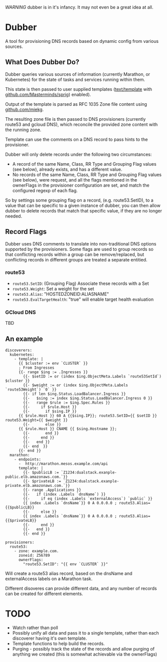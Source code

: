 
*WARNING* dubber is in it's infancy. It may not even be a great idea at all.

# Dubber

A tool for provisioning DNS records based on dynamic config from
various sources.

## What Does Dubber Do?

Dubber queries various sources of information (currently Marathon,
or Kubernetes) for the state of tasks and services running within
them.

This state is then passed to user supplied templates
([text/template](https://godoc.org/text/template)
with [github.com/Masterminds/sprig](https://godoc.org/github.com/Masterminds/sprig)) enabled).

Output of the template is parsed as  RFC 1035 Zone file content using
[github.com/miekg](https://godoc.org/github.com/miekg).

The resulting zone file is then passed to DNS provisioners (currently
route53 and gcloud DNS), which reconcile the provided zone
content with the running zone.

Template can use the comments on a DNS record to pass hints to the
provisioner.

Dubber will only delete records under the following two circumstances:
- A record of the same Name, Class, RR Type and Grouping Flag values (see below), already
  exists, and has a different value.
- No records of the same Name, Class, RR Type and Grouping Flag values (see below), were
  request, and all the flags mentioned in the ownerFlags in the provisioner configuration
  are set, and match the configured regexp of each flag.

So by settings some grouping flag on a record, (e.g. route53.SetID), to a value that can be
specific to a given instance of dubber, you can then allow dubber to delete records that match
that specific value, if they are no longer needed.

## Record Flags

Dubber uses DNS comments to translate into non-traditional DNS options supported by the provisioners.
Some flags are used to group records so that conflicting records within a group can be remove/replaced,
but conflicting records in different groups are treated a separate entitied.

### route53

- `route53.SetID`: (Grouping Flag)  Associate these records with a Set
- `route53.Weight`: Set a weight for the set
- `route53.Alias`: "HOSTEDZONEID:ALIASNAME"
- `route53.EvalTargetHealth`: "true" will enable target health evaluation

### GCloud DNS

TBD

## An example

```
discoverers:
  kubernetes:
    - template: |
      {{ $cluster := env `CLUSTER` }}
      ; From Ingresses
      {{- range $ing := .Ingresses }}
        {{- $setID := or (index $ing.ObjectMeta.Labels `route53SetId`) $cluster }}
        {{- $weight := or (index $ing.ObjectMeta.Labels `route53Weight`) `0` }}
        {{- if len $ing.Status.LoadBalancer.Ingress }}
        {{-   $sing := index $ing.Status.LoadBalancer.Ingress 0 }}
        {{-   range $rule := $ing.Spec.Rules }}
        {{-     if $rule.Host }}
        {{-       if $sing.IP }}
      {{ $rule.Host }} 60 A {{$sing.IP}}; route53.SetID={{ $setID }} route53.Weight={{ $weight }}
        {{-       else }}
      {{ $rule.Host }} CNAME {{ $sing.Hostname }};
        {{-       end }}
        {{-     end }}
        {{-   end }}
        {{- end  }}
      {{- end }}
  marathon:
    - endpoints:
      -  http://marathon.mesos.example.com/api
      template: |
        {{- $publicLB := `Z1234:dualstack.exanple-public.elb.amazonaws.com.`}}
        {{- $privateLB := `Z1234:dualstack.exanple-private.elb.amazonaws.com.`}}
        {{- range .Applications }}
        {{-   if (index .Labels `dnsName`) }}
        {{-     if eq (index .Labels `externalAccess`) `public` }}
        {{ index .Labels `dnsName`}} 0 A 0.0.0.0 ; route53.Alias={{$publicLB}}
        {{-     else }}
        {{ index .Labels `dnsName`}} 0 A 0.0.0.0 ; route53.Alias={{$privateLB}}
        {{-     end }}
        {{-   end }}
        {{- end }}

provisioners:
  route53:
    - zone: example.com.
      zoneid: Z56789
      ownerFlags:
        "route53.SetID": "{{ env `CLUSTER` }}"
```

Will create a route53 alias record, based on the dnsName and externalAccess
labels on a Marathon task.

Different disoveres can provide different data, and any number of records can be
created for different elements.

# TODO
- Watch rather than poll
- Possibly unify all data and pass it to a single template, rather than each
  discoverer having it's own template.
- Template functions to help build the records.
- Purging - possibly track the state of the records and allow purging of anything
  we created (this is somewhat achievable via the ownerFlags)


